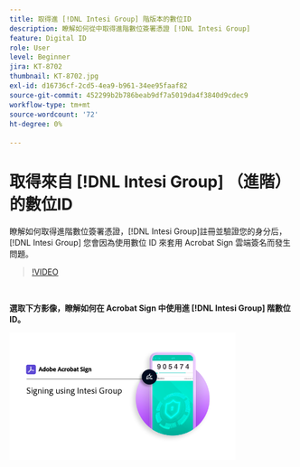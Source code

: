 ```yaml
---
title: 取得進 [!DNL Intesi Group] 階版本的數位ID
description: 瞭解如何從中取得進階數位簽署憑證 [!DNL Intesi Group]
feature: Digital ID
role: User
level: Beginner
jira: KT-8702
thumbnail: KT-8702.jpg
exl-id: d16736cf-2cd5-4ea9-b961-34ee95faaf82
source-git-commit: 452299b2b786beab9df7a5019da4f3840d9cdec9
workflow-type: tm+mt
source-wordcount: '72'
ht-degree: 0%

---
```


# 取得來自 [!DNL Intesi Group] （進階） 的數位ID

瞭解如何取得進階數位簽署憑證，[!DNL Intesi Group]註冊並驗證您的身分后， [!DNL Intesi Group] 您會因為使用數位 ID 來套用 Acrobat Sign 雲端簽名而發生問題。

>[!VIDEO](https://video.tv.adobe.com/v/3449920?quality=12&learn=on&hidetitle=true&captions=chi_hant)

<br>

**選取下方影像，瞭解如何在 Acrobat Sign 中使用進 [!DNL Intesi Group] 階數位 ID。**

[![圖像](assets/IntesiSign_400.png)](intesi-sign.md)
